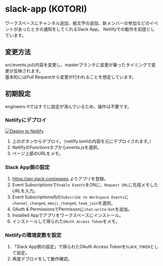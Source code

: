# slack-app (KOTORI)
ワークスペースにチャンネル追加、絵文字の追加、新メンバーの参加などのイベントがあったときの通知をしてくれるSlack App。
Netlifyでの動作を前提としています。

## 変更方法
src/events.jsの内容を変更し、masterブランチに変更が乗ったタイミングで変更が反映されます。  
基本的にはPull Requestから変更が行われることを想定しています。

## 初期設定
engineers-ltではすでに設定が済んでいるため、操作は不要です。

### Netlifyにデプロイ
[![Deploy to Netlify](https://www.netlify.com/img/deploy/button.svg)](https://app.netlify.com/start/deploy?repository=https://github.com/engineers-lt/slack-app)

1. 上のボタンからデプロイ。（netlify.tomlの内容を元にデプロイされます。）
2. NetlifyのFunctionsタブからevents.jsを選択。
3. ページ上部のURLをメモ。

### Slack App側の設定
1. https://api.slack.com/eapps よりアプリを登録。
2. Event Subscriptionsで`Enable Events`をONに、`Request URL`に先程メモしたURLを入力。
3. Event Subscriptions内の`Subscribe to Workspace Events`に`channel_changed`, `emoji_changed`, `team_join`を選択。
3. OAuth & PermissionsでPermissonに`chat:write:bot`を追加。
4. Installed Appでアプリをワークスペースにインストール。
5. インストールして得られた`OAuth Access Token`をメモ。

### Netlifyの環境変数を設定
1. 「Slack App側の設定」で得られたOAuth Access Tokenを`SLACK_TOKEN`として設定。
2. 再度デプロイをして動作確認。
